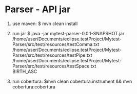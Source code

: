 Parser - API jar
============================
1. use maven: 
$ mvn clean install

2. run jar
$ java -jar mytest-parser-0.0.1-SNAPSHOT.jar \
 /home/user/Documents/eclipse.testProject/Mytest-Parser/src/test/resources/testComma.txt \
 /home/user/Documents/eclipse.testProject/Mytest-Parser/src/test/resources/testPipe.txt \
 /home/user/Documents/eclipse.testProject/Mytest-Parser/src/test/resources/testSpace.txt \
 BIRTH_ASC
 

3. run cobertura:
$mvn clean cobertura:instrument && mvn cobertura:cobertura